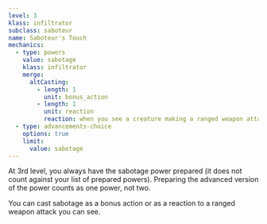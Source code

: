 ```yaml
---
level: 3
klass: infiltrator
subclass: saboteur
name: Saboteur's Touch
mechanics:
  - type: powers
    value: sabotage
    klass: infiltrator
    merge:
      altCasting:
        - length: 1
          unit: bonus_action
        - length: 1
          unit: reaction
          reaction: when you see a creature making a ranged weapon attack
  - type: advancements-choice
    options: true
    limit:
      value: sabotage
---
```

At 3rd level, you always have the sabotage power prepared (it does not count against your list of prepared powers). Preparing the advanced
version of the power counts as one power, not two.

You can cast sabotage as a bonus action or as a reaction to a ranged weapon attack you can see.
